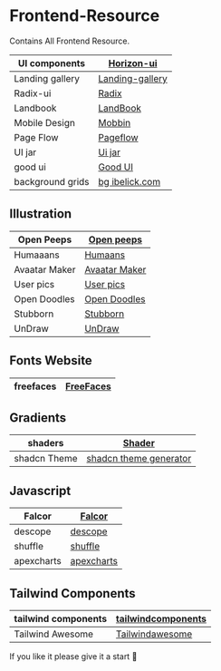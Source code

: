 # Frontend-Resource
Contains All Frontend Resource.


| UI components | [Horizon-ui](https://horizon-ui.com/) |
|---------------|---------------------------------------|
| Landing gallery | [Landing-gallery](https://www.landing.gallery/) |
| Radix-ui | [Radix](https://www.radix-ui.com/) |
| Landbook | [LandBook](https://land-book.com/) |
| Mobile Design | [Mobbin](https://mobbin.com/browse/android/apps) |
| Page Flow | [Pageflow](https://pageflows.com/) | 
| UI jar | [ Ui jar ](https://uijar.com/) |
| good ui | [Good UI](https://goodui.org/) |
| background grids | [bg ibelick.com](https://bg.ibelick.com/) | 

## Illustration

| Open Peeps | [Open peeps](https://www.openpeeps.com/) | 
-------------| -----------------------------------------|
| Humaaans | [Humaans](https://www.humaaans.com/) | 
| Avaatar Maker | [Avaatar Maker](https://avamake.com/) |
| User pics | [User pics](https://userpics.craftwork.design/) |
| Open Doodles | [Open Doodles](https://www.opendoodles.com/) | 
| Stubborn | [Stubborn](https://stubborn.fun/) |
| UnDraw | [UnDraw](https://undraw.co/illustrations) |


## Fonts Website 
| freefaces | [FreeFaces](https://www.freefaces.gallery/typefaces/skyscapers) |
|-----------| ----------------------------------------------------------------|


## Gradients
| shaders | [Shader](https://www.shadergradient.co/) |
|----------| ----------------------------------------|
| shadcn Theme | [shadcn theme generator](https://gradient.page/tools/shadcn-ui-theme-generator) |


## Javascript

| Falcor | [Falcor](https://netflix.github.io/falcor/) |
|--------| --------------------------------------------|
| descope | [descope](https://www.descope.com/) |
| shuffle | [shuffle](https://shuffle.dev/) |
| apexcharts | [apexcharts](https://apexcharts.com/) | 


## Tailwind Components
| tailwind components | [tailwindcomponents](https://tailwindcomponents.com/) |
|---------------------| ------------------------------------------------------|
| Tailwind Awesome | [Tailwindawesome](https://www.tailwindawesome.com/?price=free) |



If you like it please give it a start 🌟
